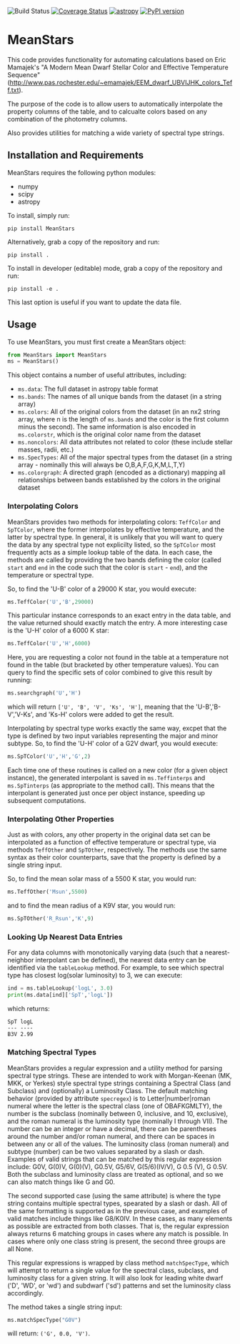 ![Build Status](https://github.com/dsavransky/MeanStars/actions/workflows/ci.yml/badge.svg)
[![Coverage Status](https://coveralls.io/repos/github/dsavransky/MeanStars/badge.svg?branch=main)](https://coveralls.io/github/dsavransky/MeanStars?branch=main)
[![astropy](http://img.shields.io/badge/powered%20by-AstroPy-orange.svg?style=flat)](http://www.astropy.org/)
[![PyPI version](https://badge.fury.io/py/MeanStars.svg)](https://badge.fury.io/py/MeanStars)

# MeanStars

This code provides functionality for automating calculations based on Eric Mamajek's "A Modern Mean Dwarf Stellar Color and Effective Temperature Sequence" (http://www.pas.rochester.edu/~emamajek/EEM_dwarf_UBVIJHK_colors_Teff.txt).

The purpose of the code is to allow users to automatically interpolate the property columns of the table, and to calcualte colors based on any combination of the photometry columns.

Also provides utilities for matching a wide variety of spectral type strings.

## Installation and Requirements
MeanStars requires the following python modules:
* numpy
* scipy
* astropy

To install, simply run:

    pip install MeanStars
    
Alternatively, grab a copy of the repository and run:

    pip install .
   
To install in developer (editable) mode, grab a copy of the repository and run:

    pip install -e .
    
This last option is useful if you want to update the data file.

## Usage
To use MeanStars, you must first create a MeanStars object:

```python
from MeanStars import MeanStars
ms = MeanStars()
```
This object contains a number of useful attributes, including:
* `ms.data`: The full dataset in astropy table format
* `ms.bands`: The names of all unique bands from the dataset (in a string array)
* `ms.colors`: All of the original colors from the dataset (in an nx2 string array, where n is the length of `ms.bands` and the color is the first column minus the second).  The same information is also encoded in `ms.colorstr`, which is the original color name from the dataset
* `ms.noncolors`: All data attributes not related to color (these include stellar masses, radii, etc.)
* `ms.SpecTypes`: All of the major spectral types from the dataset (in a string array - nominally this will always be O,B,A,F,G,K,M,L,T,Y)
* `ms.colorgraph`: A directed graph (encoded as a dictionary) mapping all relationships between bands established by the colors in the original dataset

### Interpolating Colors
MeanStars provides two methods for interpolating colors:  `TeffColor` and `SpTColor`, where the former interpolates by effective temperature, and the latter by spectral type.  In general, it is unlikely that you will want to query the data by any spectral type not explicilty listed, so the `SpTColor` most frequently acts as a simple lookup table of the data.  In each case, the methods are called by providing the two bands defining the color (called `start` and `end` in the code such that the color is `start` - `end`), and the temperature or spectral type.

So, to find the 'U-B' color of a 29000 K star, you would execute:

```python
ms.TeffColor('U','B',29000)
```
This particular instance corresponds to an exact entry in the data table, and the value returned should exactly match the entry.  A more interesting case is the 'U-H' color of a 6000 K star:
```python
ms.TeffColor('U','H',6000)
```
Here, you are requesting a color not found in the table at a temperature not found in the table (but bracketed by other temperature values). You can query to find the specific sets of color combined to give this result by running:
```python
ms.searchgraph('U','H')
```
which will return `['U', 'B', 'V', 'Ks', 'H']`, meaning that the 'U-B','B-V','V-Ks', and 'Ks-H' colors were added to get the result. 

Interpolating by spectral type works exactly the same way, excpet that the type is defined by two input variables representing the major and minor subtype.  So, to find the 'U-H' color of a G2V dwarf, you would execute:
```python
ms.SpTColor('U','H','G',2)
```

Each time one of these routines is called on a new color (for a given object instance), the generated interpolant is saved in `ms.Teffinterps` and `ms.SpTinterps` (as appropriate to the method call).  This means that the interpolant is generated just once per object instance, speeding up subsequent computations. 

### Interpolating Other Properties

Just as with colors, any other property in the original data set can be interpolated as a function of effective temperature or spectral type, via methods `TeffOther` and `SpTOther`, respectively. The methods use the same syntax as their color counterparts, save that the property is defined by a single string input.  

So, to find the mean solar mass of a 5500 K star, you would run:
```python
ms.TeffOther('Msun',5500)
```
and to find the mean radius of a K9V star, you would run:
```python
ms.SpTOther('R_Rsun','K',9)
```

### Looking Up Nearest Data Entries

For any data columns with monotonically varying data (such that a nearest-neighbor interpolant can be defined), the nearest data entry can be identified via the `tableLookup` method.  For example, to see which spectral type has closest log(solar luminosity) to 3, we can execute:
```python
ind = ms.tableLookup('logL', 3.0)
print(ms.data[ind]['SpT','logL'])
```
which returns:
```
SpT logL
--- ----
B3V 2.99
```

### Matching Spectral Types

MeanStars provides a regular expression and a utility method for parsing spectral type strings.  These are intended to work with Morgan-Keenan (MK, MKK, or Yerkes) style spectral type strings containing a Spectral Class (and Subclass) and (optionally) a Luminosity Class. The default matching behavior (provided by attribute `specregex`) is to Letter|number|roman numeral where the letter is the spectral class (one of OBAFKGMLTY), the number is the subclass (nominally between 0, inclusive, and 10, exclusive), and the roman numeral is the luminosity type (nominally I through VII). The number can be an integer or have a decimal, there can be parentheses around the number and/or roman numeral, and there can be spaces in between any or all of the values. The luminosity class (roman numeral) and subtype (number) can be two values separated by a slash or dash. Examples of valid strings that can be matched by this regular expression include: G0V, G(0)V, G(0)(V), G0.5V, G5/6V, G(5/6)(IV/V), G 0.5 (V), G 0.5V. Both the subclass and luminosity class are treated as optional, and so we can also match things like G and G0. 

The second supported case (using the same attribute) is where the type string contains multiple spectral types, spearated by a slash or dash. All of the same formatting is supported as in the previous case, and examples of valid matches include things like  G8/K0IV.  In these cases, as many elements as possible are extracted from both classes. That is, the regular expression always returns 6 matching groups in cases where any match is possible. In cases where only one class string is present, the second three groups are all None.

This regular expressions is wrapped by class method `matchSpecType`, which will attempt to return a single value for the spectral class, subclass, and luminosity class for a given string. It will also look for leading white dwarf ('D', 'WD', or 'wd') and subdwarf ('sd') patterns and set the luminosity class accordingly. 

The method takes a single string input:
```python
ms.matchSpecType("G0V")
```
will return: `('G', 0.0, 'V')`.



